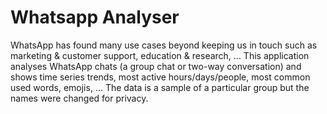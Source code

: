 # Whatsapp Analyser

WhatsApp has found many use cases beyond keeping us in touch such as marketing & customer support, education & research, ... 
This application analyses WhatsApp chats (a group chat or two-way conversation) and shows time series trends, most active hours/days/people, most common used words, emojis, ...
The data is a sample of a particular group but the names were changed for privacy.
